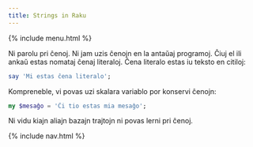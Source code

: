 ```yaml
---
title: Strings in Raku
---
```


{% include menu.html %}

Ni parolu pri ĉenoj. Ni jam uzis ĉenojn en la antaŭaj programoj. Ĉiuj el ili ankaŭ estas nomataj ĉenaj literaloj. Ĉena literalo estas iu teksto en citiloj:

```raku
say 'Mi estas ĉena literalo';
```

Kompreneble, vi povas uzi skalara variablo por konservi ĉenojn:

```raku
my $mesaĝo = 'Ĉi tio estas mia mesaĝo';
```

Ni vidu kiajn aliajn bazajn trajtojn ni povas lerni pri ĉenoj.

{% include nav.html %}
